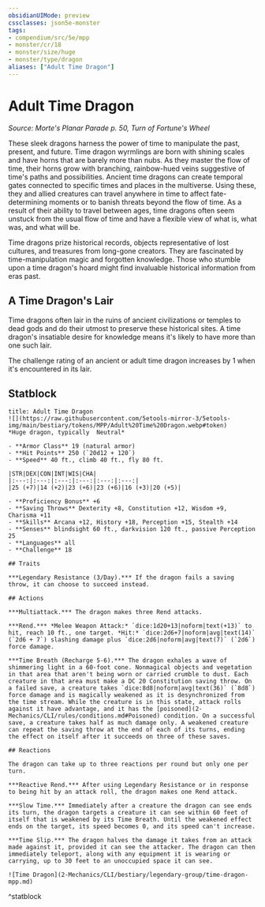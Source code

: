 ```yaml
---
obsidianUIMode: preview
cssclasses: json5e-monster
tags:
- compendium/src/5e/mpp
- monster/cr/18
- monster/size/huge
- monster/type/dragon
aliases: ["Adult Time Dragon"]
---
```

# Adult Time Dragon
*Source: Morte's Planar Parade p. 50, Turn of Fortune's Wheel*  

These sleek dragons harness the power of time to manipulate the past, present, and future. Time dragon wyrmlings are born with shining scales and have horns that are barely more than nubs. As they master the flow of time, their horns grow with branching, rainbow-hued veins suggestive of time's paths and possibilities. Ancient time dragons can create temporal gates connected to specific times and places in the multiverse. Using these, they and allied creatures can travel anywhere in time to affect fate-determining moments or to banish threats beyond the flow of time. As a result of their ability to travel between ages, time dragons often seem unstuck from the usual flow of time and have a flexible view of what is, what was, and what will be.

Time dragons prize historical records, objects representative of lost cultures, and treasures from long-gone creators. They are fascinated by time-manipulation magic and forgotten knowledge. Those who stumble upon a time dragon's hoard might find invaluable historical information from eras past.

## A Time Dragon's Lair

Time dragons often lair in the ruins of ancient civilizations or temples to dead gods and do their utmost to preserve these historical sites. A time dragon's insatiable desire for knowledge means it's likely to have more than one such lair.

The challenge rating of an ancient or adult time dragon increases by 1 when it's encountered in its lair.

## Statblock

```ad-statblock
title: Adult Time Dragon
![](https://raw.githubusercontent.com/5etools-mirror-3/5etools-img/main/bestiary/tokens/MPP/Adult%20Time%20Dragon.webp#token)
*Huge dragon, typically  Neutral*

- **Armor Class** 19 (natural armor)
- **Hit Points** 250 (`20d12 + 120`)
- **Speed** 40 ft., climb 40 ft., fly 80 ft.

|STR|DEX|CON|INT|WIS|CHA|
|:---:|:---:|:---:|:---:|:---:|:---:|
|25 (+7)|14 (+2)|23 (+6)|23 (+6)|16 (+3)|20 (+5)|

- **Proficiency Bonus** +6
- **Saving Throws** Dexterity +8, Constitution +12, Wisdom +9, Charisma +11
- **Skills** Arcana +12, History +18, Perception +15, Stealth +14
- **Senses** blindsight 60 ft., darkvision 120 ft., passive Perception 25
- **Languages** all
- **Challenge** 18

## Traits

***Legendary Resistance (3/Day).*** If the dragon fails a saving throw, it can choose to succeed instead.

## Actions

***Multiattack.*** The dragon makes three Rend attacks.

***Rend.*** *Melee Weapon Attack:* `dice:1d20+13|noform|text(+13)` to hit, reach 10 ft., one target. *Hit:* `dice:2d6+7|noform|avg|text(14)` (`2d6 + 7`) slashing damage plus `dice:2d6|noform|avg|text(7)` (`2d6`) force damage.

***Time Breath (Recharge 5-6).*** The dragon exhales a wave of shimmering light in a 60-foot cone. Nonmagical objects and vegetation in that area that aren't being worn or carried crumble to dust. Each creature in that area must make a DC 20 Constitution saving throw. On a failed save, a creature takes `dice:8d8|noform|avg|text(36)` (`8d8`) force damage and is magically weakened as it is desynchronized from the time stream. While the creature is in this state, attack rolls against it have advantage, and it has the [poisoned](2-Mechanics/CLI/rules/conditions.md#Poisoned) condition. On a successful save, a creature takes half as much damage only. A weakened creature can repeat the saving throw at the end of each of its turns, ending the effect on itself after it succeeds on three of these saves.

## Reactions

The dragon can take up to three reactions per round but only one per turn.

***Reactive Rend.*** After using Legendary Resistance or in response to being hit by an attack roll, the dragon makes one Rend attack.

***Slow Time.*** Immediately after a creature the dragon can see ends its turn, the dragon targets a creature it can see within 60 feet of itself that is weakened by its Time Breath. Until the weakened effect ends on the target, its speed becomes 0, and its speed can't increase.

***Time Slip.*** The dragon halves the damage it takes from an attack made against it, provided it can see the attacker. The dragon can then immediately teleport, along with any equipment it is wearing or carrying, up to 30 feet to an unoccupied space it can see.

![Time Dragon](2-Mechanics/CLI/bestiary/legendary-group/time-dragon-mpp.md)
```
^statblock